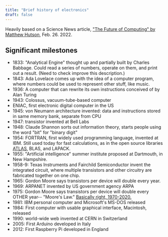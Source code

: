 ```yaml
---
title: "Brief history of electronics"
draft: false
---
```


Heavily based on a Science News article, ["The Future of Computing" by Matthew Hutson](https://www.sciencenews.org/article/computer-science-history-ethics-future-robots-ai), Feb. 26. 2022.

## Significant milestones

* 1833: "Analytical Engine" thought up and partially built by Charles Babbage. Could read a series of numbers, operate on them, and print out a result. (Need to check improve this description.)
* 1843: Ada Lovelace comes up with the idea of a computer program, where numbers could be used to represent other stuff, like music.
* 1936: A computer that can rewrite its own instructions conceived of by Alan Turing
* 1943: Colossus, vacuum-tube-based computer
* ENIAC, first electronic digital computer in the US
* 1945: von Neumann architecture invented: data and instructions stored in same memory bank, separate from CPU
* 1947: transistor invented at Bell Labs
* 1948: Claude Shannon sorts out information theory, starts people using the word "bit" for "binary digit"
* 1954: FORTRAN, first widely used programming language, invented at IBM. Still used today for fast calculations, as in the open source libraries [ATLAS](https://hpc.llnl.gov/software/mathematical-software/atlas), BLAS, and LAPACK.
* 1955: "Artificial intelligence" summer institute proposed at Dartmouth, in New Hampshire.
* 1958-9: Texas Instruments and Fairchild Semiconductor invent the integrated circuit, where multiple transistors and other circuitry are fabricated together on one chip.
* 1965: Gordon Moore says transistors per device will double every year.
* 1969: ARPANET invented by US government agency ARPA
* 1975: Gordon Moore says transistors per device will double every OTHER year-- "Moore's Law." [Basically right, 1970-2020.](https://en.wikipedia.org/wiki/Moore's_law#/media/File:Moore's_Law_Transistor_Count_1970-2020.png)
* 1981: IBM personal computer and Microsoft's MS-DOS released
* 1984: First computer with usable graphical interface, Macintosh, released
* 1990: world-wide web invented at CERN in Switzerland
* 2005: First Arduino developed in Italy
* 2012: First Raspberry Pi developed in England
